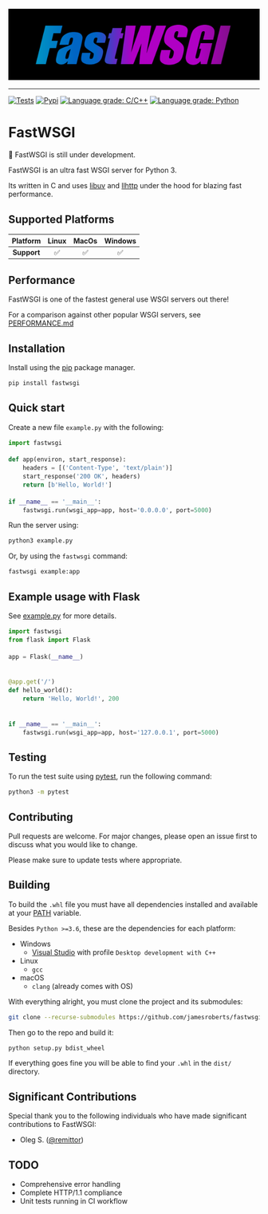 <p align="center"><img src="./logo.png"></p>

--------------------------------------------------------------------
[![Tests](https://github.com/jamesroberts/fastwsgi/actions/workflows/tests.yml/badge.svg?branch=main)](https://github.com/jamesroberts/fastwsgi/actions/workflows/tests.yml)
[![Pypi](https://img.shields.io/pypi/v/fastwsgi.svg?style=flat)](https://pypi.python.org/pypi/fastwsgi)
[![Language grade: C/C++](https://img.shields.io/lgtm/grade/cpp/g/jamesroberts/fast-wsgi.svg?logo=lgtm&logoWidth=18)](https://lgtm.com/projects/g/jamesroberts/fastwsgi/context:cpp)
[![Language grade: Python](https://img.shields.io/lgtm/grade/python/g/jamesroberts/fast-wsgi.svg?logo=lgtm&logoWidth=18)](https://lgtm.com/projects/g/jamesroberts/fastwsgi/context:python)


# FastWSGI

:construction: FastWSGI is still under development.

FastWSGI is an ultra fast WSGI server for Python 3.  

Its written in C and uses [libuv](https://github.com/libuv/libuv) and [llhttp](https://github.com/nodejs/llhttp) under the hood for blazing fast performance.


## Supported Platforms

| Platform | Linux | MacOs | Windows |
| :------: | :---: | :---: | :-----: |
| <b>Support</b>  | :white_check_mark: |  :white_check_mark: |  :white_check_mark: |


## Performance

FastWSGI is one of the fastest general use WSGI servers out there!

For a comparison against other popular WSGI servers, see [PERFORMANCE.md](./performance_benchmarks/PERFORMANCE.md)


## Installation

Install using the [pip](https://pip.pypa.io/en/stable/) package manager.

```bash
pip install fastwsgi
```


## Quick start

Create a new file `example.py` with the following:

```python
import fastwsgi

def app(environ, start_response):
    headers = [('Content-Type', 'text/plain')]
    start_response('200 OK', headers)
    return [b'Hello, World!']

if __name__ == '__main__':
    fastwsgi.run(wsgi_app=app, host='0.0.0.0', port=5000)
```

Run the server using:

```bash
python3 example.py
```

Or, by using the `fastwsgi` command:

```bash
fastwsgi example:app
```


## Example usage with Flask

See [example.py](https://github.com/jamesroberts/fast-wsgi/blob/main/example.py) for more details.

```python
import fastwsgi
from flask import Flask

app = Flask(__name__)


@app.get('/')
def hello_world():
    return 'Hello, World!', 200


if __name__ == '__main__':
    fastwsgi.run(wsgi_app=app, host='127.0.0.1', port=5000)
```


## Testing

To run the test suite using [pytest](https://docs.pytest.org/en/latest/getting-started.html), run the following command:

```bash
python3 -m pytest
```


## Contributing

Pull requests are welcome. For major changes, please open an issue first to discuss what you would like to change.

Please make sure to update tests where appropriate.


## Building

To build the `.whl` file you must have all dependencies installed and available at your [PATH](https://en.wikipedia.org/wiki/PATH_(variable)) variable.

Besides `Python >=3.6`, these are the dependencies for each platform:
- Windows
    - [Visual Studio](https://visualstudio.microsoft.com/vs/community/) with profile `Desktop development with C++`
- Linux
    - `gcc`
- macOS
    - `clang` (already comes with OS)

With everything alright, you must clone the project and its submodules:

```bash
git clone --recurse-submodules https://github.com/jamesroberts/fastwsgi.git
```

Then go to the repo and build it:

```bash
python setup.py bdist_wheel
```

If everything goes fine you will be able to find your `.whl` in the `dist/` directory.


## Significant Contributions

Special thank you to the following individuals who have made significant contributions to FastWSGI:

- Oleg S. ([@remittor](https://github.com/remittor))


## TODO

- Comprehensive error handling
- Complete HTTP/1.1 compliance
- Unit tests running in CI workflow
